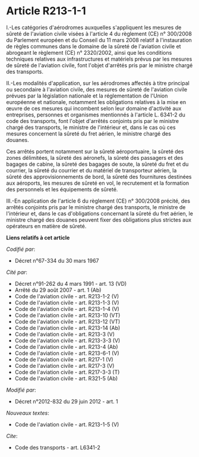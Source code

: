 # Article R213-1-1

I.-Les catégories d'aérodromes auxquelles s'appliquent les mesures de sûreté de l'aviation civile visées à l'article 4 du
règlement (CE) n° 300/2008 du Parlement européen et du Conseil du 11 mars 2008 relatif à l'instauration de règles communes
dans le domaine de la sûreté de l'aviation civile et abrogeant le règlement (CE) n° 2320/2002, ainsi que les conditions
techniques relatives aux infrastructures et matériels prévus par les mesures de sûreté de l'aviation civile, font l'objet
d'arrêtés pris par le ministre chargé des transports. 

II.-Les modalités d'application, sur les aérodromes affectés à titre principal ou secondaire à l'aviation civile, des mesures
de sûreté de l'aviation civile prévues par la législation nationale et la réglementation de l'Union européenne et nationale,
notamment les obligations relatives à la mise en œuvre de ces mesures qui incombent selon leur domaine d'activité aux
entreprises, personnes et organismes mentionnés à l'article L. 6341-2 du code des transports, font l'objet d'arrêtés
conjoints pris par le ministre chargé des transports, le ministre de l'intérieur et, dans le cas où ces mesures concernent la
sûreté du fret aérien, le ministre chargé des douanes. 

Ces arrêtés portent notamment sur la sûreté aéroportuaire, la sûreté des zones délimitées, la sûreté des aéronefs, la sûreté
des passagers et des bagages de cabine, la sûreté des bagages de soute, la sûreté du fret et du courrier, la sûreté du
courrier et du matériel de transporteur aérien, la sûreté des approvisionnements de bord, la sûreté des fournitures destinées
aux aéroports, les mesures de sûreté en vol, le recrutement et la formation des personnels et les équipements de sûreté. 

III.-En application de l'article 6 du règlement (CE) n° 300/2008 précité, des arrêtés conjoints pris par le ministre chargé
des transports, le ministre de l'intérieur et, dans le cas d'obligations concernant la sûreté du fret aérien, le ministre
chargé des douanes peuvent fixer des obligations plus strictes aux opérateurs en matière de sûreté.

**Liens relatifs à cet article**

_Codifié par_:

  - Décret n°67-334 du 30 mars 1967

_Cité par_:

  - Décret n°91-262 du 4 mars 1991 - art. 13 (VD)
  - Arrêté du 29 août 2007 - art. 1 (Ab)
  - Code de l'aviation civile - art. R213-1-2 (V)
  - Code de l'aviation civile - art. R213-1-3 (V)
  - Code de l'aviation civile - art. R213-1-4 (V)
  - Code de l'aviation civile - art. R213-10 (VT)
  - Code de l'aviation civile - art. R213-12 (VT)
  - Code de l'aviation civile - art. R213-14 (Ab)
  - Code de l'aviation civile - art. R213-3 (V)
  - Code de l'aviation civile - art. R213-3-3 (V)
  - Code de l'aviation civile - art. R213-4 (Ab)
  - Code de l'aviation civile - art. R213-6-1 (V)
  - Code de l'aviation civile - art. R217-1 (V)
  - Code de l'aviation civile - art. R217-3 (V)
  - Code de l'aviation civile - art. R217-3-3 (T)
  - Code de l'aviation civile - art. R321-5 (Ab)

_Modifié par_:

  - Décret n°2012-832 du 29 juin 2012 - art. 1

_Nouveaux textes_:

  - Code de l'aviation civile - art. R213-1-5 (V)

_Cite_:

  - Code des transports - art. L6341-2
